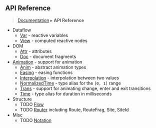 ## API Reference
> [Documentation](../README.md) ▸ **API Reference**

* Dataflow
  * [Var](Var.md) - reactive variables
  * [View](View.md) - computed reactive nodes
* DOM
  * [Attr](Attr.md) - attributes
  * [Doc](Doc.md) - document fragments
* [Animation](Animation.md) - support for animation
  * [Anim](Anim.md) - abstract animation types
  * [Easing](Easing.md) - easing functions
  * [Interpolation](Interpolation.md) - interpolation between two values
  * [NormalizedTime](NormalizedTime.md) - type alias for the `[0, 1]` range
  * [Trans](Trans.md) - support for animating change, enter and exit transitions
  * [Time](Time.md) - type alias for duration in milliseconds
* Structure
  * TODO [Flow](Flow.md)
  * TODO [Router](Router.md) including Route, RouteFrag, Site, SiteId
* Misc
  * TODO [Notation](Notation.md)
